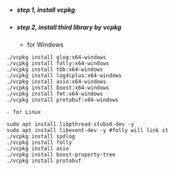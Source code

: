 - ##### step 1, install vcpkg

- ##### step 2, install third library by vcpkg
    - for Windows
```$shell
./vcpkg install glog:x64-windows
./vcpkg install folly:x64-windows
./vcpkg install tbb:x64-windows
./vcpkg install log4cplus:x64-windows
./vcpkg install asio:x64-windows
./vcpkg install boost:x64-windows
./vcpkg install fmt:x64-windows
./vcpkg install protobuf:x64-windows
```
   
    - for Linux
```
sudo apt install libpthread-stubs0-dev -y
sudo apt install libevent-dev -y #folly will link it 
./vcpkg install spdlog
./vcpkg install folly
./vcpkg install asio
./vcpkg install boost-property-tree
./vcpkg install protobuf

```